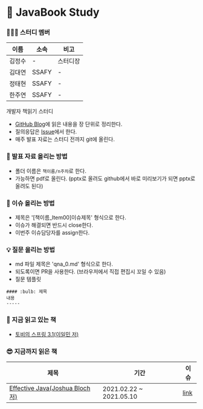# :book: JavaBook Study

### 🙆‍♂️🙆 스터디 멤버

| 이름 | 소속 | 비고 |
| - | - | - |
|  김정수  |  -  |  스터디장  |
|  김대연  |  SSAFY  |  -  |
|  정태현  |  SSAFY  |  -  |
|  한주연  |  SSAFY  |  -  |

개발자 책읽기 스터디   
- [GitHub Blog](https://github.com/JavaBookStudy/JavaBookStudy.github.io)에 읽은 내용을 장 단위로 정리한다.  
- 질의응답은 [Issue](https://github.com/kjsu0209/JavaBook/issues)에서 한다.  
- 매주 발표 자료는 스터디 전까지 git에 올린다.  

### :pencil: 발표 자료 올리는 방법   
- 폴더 이름은 ```책이름/n주차```로 한다.  
- 가능하면 pdf로 올린다. (pptx로 올려도 github에서 바로 미리보기가 되면 pptx로 올려도 된다)  

### :rocket: 이슈 올리는 방법  
- 제목은 '[책이름_Item00]이슈제목' 형식으로 한다.  
- 이슈가 해결되면 반드시 close한다.  
- 이번주 이슈담당자를 assign한다.  

### :bulb: 질문 올리는 방법  
- md 파일 제목은 'qna_0.md' 형식으로 한다.  
- 되도록이면 PR을 사용한다. (브라우저에서 직접 편집시 꼬일 수 있음)  
- 질문 템플릿
```
#### :bulb: 제목 
내용
-----
```

### 👀 지금 읽고 있는 책  
- [토비의 스프링 3.1(이일민 저)](https://github.com/kjsu0209/JavaBook/tree/main/%ED%86%A0%EB%B9%84%EC%9D%98%EC%8A%A4%ED%94%84%EB%A7%81/README.md)

### 😎 지금까지 읽은 책
  
| 제목 | 기간 | 이슈 |
|    -    |    -     |   -   |  
|[Effective Java(Joshua Bloch 저)](https://github.com/kjsu0209/JavaBook/blob/main/Effective%20Java/README.md)| 2021.02.22 ~ 2021.05.10	| [link](https://github.com/JavaBookStudy/JavaBook/milestone/1?closed=1)|

